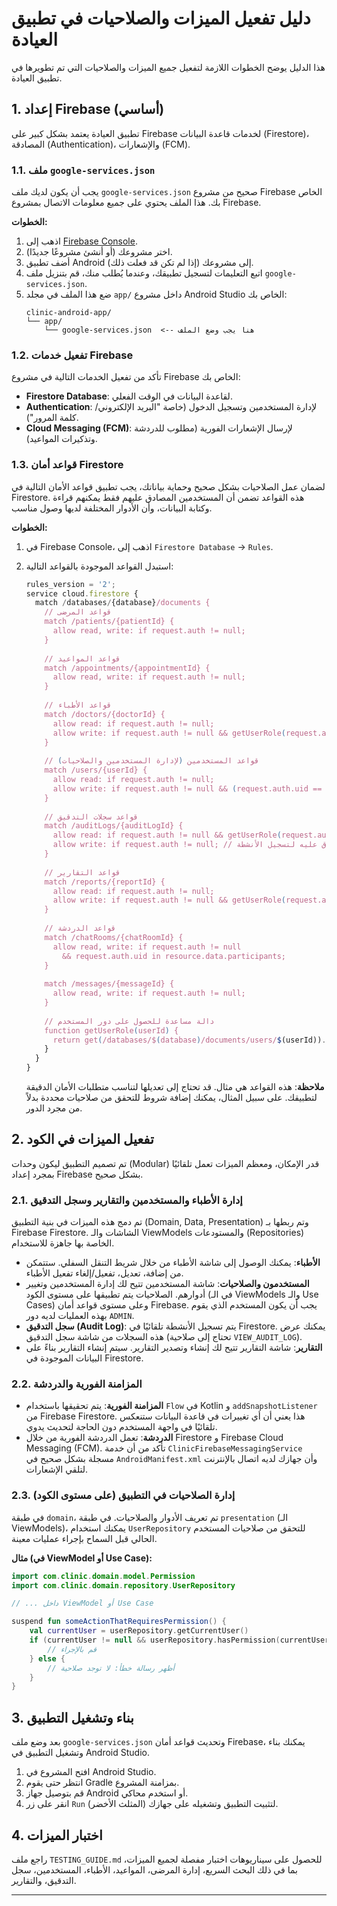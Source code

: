 # دليل تفعيل الميزات والصلاحيات في تطبيق العيادة

هذا الدليل يوضح الخطوات اللازمة لتفعيل جميع الميزات والصلاحيات التي تم تطويرها في تطبيق العيادة.

## 1. إعداد Firebase (أساسي)

تطبيق العيادة يعتمد بشكل كبير على Firebase لخدمات قاعدة البيانات (Firestore)، المصادقة (Authentication)، والإشعارات (FCM).

### 1.1. ملف `google-services.json`

يجب أن يكون لديك ملف `google-services.json` صحيح من مشروع Firebase الخاص بك. هذا الملف يحتوي على جميع معلومات الاتصال بمشروع Firebase.

**الخطوات:**
1.  اذهب إلى [Firebase Console](https://console.firebase.google.com/).
2.  اختر مشروعك (أو أنشئ مشروعًا جديدًا).
3.  أضف تطبيق Android إلى مشروعك (إذا لم تكن قد فعلت ذلك).
4.  اتبع التعليمات لتسجيل تطبيقك، وعندما يُطلب منك، قم بتنزيل ملف `google-services.json`.
5.  ضع هذا الملف في مجلد `app/` داخل مشروع Android Studio الخاص بك:
    ```
    clinic-android-app/
    └── app/
        └── google-services.json  <-- هنا يجب وضع الملف
    ```

### 1.2. تفعيل خدمات Firebase

تأكد من تفعيل الخدمات التالية في مشروع Firebase الخاص بك:
-   **Firestore Database**: لقاعدة البيانات في الوقت الفعلي.
-   **Authentication**: لإدارة المستخدمين وتسجيل الدخول (خاصة "البريد الإلكتروني/كلمة المرور").
-   **Cloud Messaging (FCM)**: لإرسال الإشعارات الفورية (مطلوب للدردشة وتذكيرات المواعيد).

### 1.3. قواعد أمان Firestore

لضمان عمل الصلاحيات بشكل صحيح وحماية بياناتك، يجب تطبيق قواعد الأمان التالية في Firestore. هذه القواعد تضمن أن المستخدمين المصادق عليهم فقط يمكنهم قراءة وكتابة البيانات، وأن الأدوار المختلفة لديها وصول مناسب.

**الخطوات:**
1.  في Firebase Console، اذهب إلى `Firestore Database` -> `Rules`.
2.  استبدل القواعد الموجودة بالقواعد التالية:

    ```javascript
    rules_version = '2';
    service cloud.firestore {
      match /databases/{database}/documents {
        // قواعد المرضى
        match /patients/{patientId} {
          allow read, write: if request.auth != null;
        }
        
        // قواعد المواعيد
        match /appointments/{appointmentId} {
          allow read, write: if request.auth != null;
        }
        
        // قواعد الأطباء
        match /doctors/{doctorId} {
          allow read: if request.auth != null;
          allow write: if request.auth != null && getUserRole(request.auth.uid) == 'ADMIN';
        }
        
        // قواعد المستخدمين (لإدارة المستخدمين والصلاحيات)
        match /users/{userId} {
          allow read: if request.auth != null;
          allow write: if request.auth != null && (request.auth.uid == userId || getUserRole(request.auth.uid) == 'ADMIN');
        }
        
        // قواعد سجلات التدقيق
        match /auditLogs/{auditLogId} {
          allow read: if request.auth != null && getUserRole(request.auth.uid) == 'ADMIN';
          allow write: if request.auth != null; // السماح بالكتابة من أي مستخدم مصادق عليه لتسجيل الأنشطة
        }
        
        // قواعد التقارير
        match /reports/{reportId} {
          allow read: if request.auth != null;
          allow write: if request.auth != null && getUserRole(request.auth.uid) == 'ADMIN';
        }
        
        // قواعد الدردشة
        match /chatRooms/{chatRoomId} {
          allow read, write: if request.auth != null 
            && request.auth.uid in resource.data.participants;
        }
        
        match /messages/{messageId} {
          allow read, write: if request.auth != null;
        }
        
        // دالة مساعدة للحصول على دور المستخدم
        function getUserRole(userId) {
          return get(/databases/$(database)/documents/users/$(userId)).data.role;
        }
      }
    }
    ```
    **ملاحظة**: هذه القواعد هي مثال. قد تحتاج إلى تعديلها لتناسب متطلبات الأمان الدقيقة لتطبيقك. على سبيل المثال، يمكنك إضافة شروط للتحقق من صلاحيات محددة بدلاً من مجرد الدور.

## 2. تفعيل الميزات في الكود

تم تصميم التطبيق ليكون وحدات (Modular) قدر الإمكان، ومعظم الميزات تعمل تلقائيًا بمجرد إعداد Firebase بشكل صحيح.

### 2.1. إدارة الأطباء والمستخدمين والتقارير وسجل التدقيق

تم دمج هذه الميزات في بنية التطبيق (Domain, Data, Presentation) وتم ربطها بـ Firebase Firestore. الشاشات والـ ViewModels والمستودعات (Repositories) الخاصة بها جاهزة للاستخدام.

-   **الأطباء**: يمكنك الوصول إلى شاشة الأطباء من خلال شريط التنقل السفلي. ستتمكن من إضافة، تعديل، تفعيل/إلغاء تفعيل الأطباء.
-   **المستخدمون والصلاحيات**: شاشة المستخدمين تتيح لك إدارة المستخدمين وتغيير أدوارهم. الصلاحيات يتم تطبيقها على مستوى الكود (في الـ ViewModels والـ Use Cases) وعلى مستوى قواعد أمان Firebase. يجب أن يكون المستخدم الذي يقوم بهذه العمليات لديه دور `ADMIN`.
-   **سجل التدقيق (Audit Log)**: يتم تسجيل الأنشطة تلقائيًا في Firestore. يمكنك عرض هذه السجلات من شاشة سجل التدقيق (تحتاج إلى صلاحية `VIEW_AUDIT_LOG`).
-   **التقارير**: شاشة التقارير تتيح لك إنشاء وتصدير التقارير. سيتم إنشاء التقارير بناءً على البيانات الموجودة في Firestore.

### 2.2. المزامنة الفورية والدردشة

-   **المزامنة الفورية**: يتم تحقيقها باستخدام `Flow` في Kotlin و `addSnapshotListener` من Firebase Firestore. هذا يعني أن أي تغييرات في قاعدة البيانات ستنعكس تلقائيًا في واجهة المستخدم دون الحاجة لتحديث يدوي.
-   **الدردشة**: تعمل الدردشة الفورية من خلال Firestore و Firebase Cloud Messaging (FCM). تأكد من أن خدمة `ClinicFirebaseMessagingService` مسجلة بشكل صحيح في `AndroidManifest.xml` وأن جهازك لديه اتصال بالإنترنت لتلقي الإشعارات.

### 2.3. إدارة الصلاحيات في التطبيق (على مستوى الكود)

في طبقة `domain`، تم تعريف الأدوار والصلاحيات. في طبقة `presentation` (الـ ViewModels)، يمكنك استخدام `UserRepository` للتحقق من صلاحيات المستخدم الحالي قبل السماح بإجراء عمليات معينة.

**مثال (في ViewModel أو Use Case):**
```kotlin
import com.clinic.domain.model.Permission
import com.clinic.domain.repository.UserRepository

// ... داخل ViewModel أو Use Case

suspend fun someActionThatRequiresPermission() {
    val currentUser = userRepository.getCurrentUser()
    if (currentUser != null && userRepository.hasPermission(currentUser.id, Permission.ADD_PATIENT)) {
        // قم بالإجراء
    } else {
        // أظهر رسالة خطأ: لا توجد صلاحية
    }
}
```

## 3. بناء وتشغيل التطبيق

بعد وضع ملف `google-services.json` وتحديث قواعد أمان Firebase، يمكنك بناء وتشغيل التطبيق في Android Studio.

1.  افتح المشروع في Android Studio.
2.  انتظر حتى يقوم Gradle بمزامنة المشروع.
3.  قم بتوصيل جهاز Android أو استخدم محاكي.
4.  انقر على زر `Run` (المثلث الأخضر) لتثبيت التطبيق وتشغيله على جهازك.

## 4. اختبار الميزات

راجع ملف `TESTING_GUIDE.md` للحصول على سيناريوهات اختبار مفصلة لجميع الميزات، بما في ذلك البحث السريع، إدارة المرضى، المواعيد، الأطباء، المستخدمين، سجل التدقيق، والتقارير.

---

